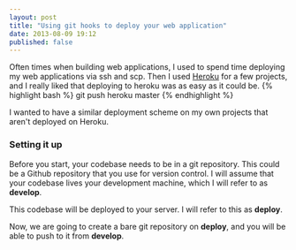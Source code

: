 ```yaml
---
layout: post
title: "Using git hooks to deploy your web application"
date: 2013-08-09 19:12
published: false
---
```


Often times when building web applications, I used to spend time deploying my web applications via ssh and scp. Then I used [Heroku](http://heroku.com) for a few projects, and I really liked that deploying to heroku was as easy as it could be.
{% highlight bash %}
    git push heroku master
{% endhighlight %}

I wanted to have a similar deployment scheme on my own projects that aren't deployed on Heroku.

### Setting it up

Before you start, your codebase needs to be in a git repository. This could be a Github repository that you use for version control. I will assume that your codebase lives your development machine, which I will refer to as **develop**. 

This codebase will be deployed to your server. I will refer to this as **deploy**.

Now, we are going to create a bare git repository on **deploy**, and you will be able to push to it from **develop**.
